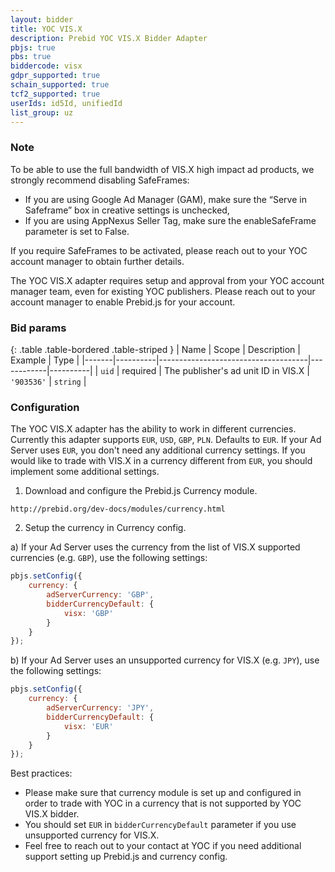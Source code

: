 ```yaml
---
layout: bidder
title: YOC VIS.X
description: Prebid YOC VIS.X Bidder Adapter
pbjs: true
pbs: true
biddercode: visx
gdpr_supported: true
schain_supported: true
tcf2_supported: true
userIds: id5Id, unifiedId
list_group: uz
---
```


### Note
To be able to use the full bandwidth of VIS.X high impact ad products, we strongly recommend disabling SafeFrames:
- If you are using Google Ad Manager (GAM), make sure the “Serve in Safeframe” box in creative settings is unchecked,
- If you are using AppNexus Seller Tag, make sure the enableSafeFrame parameter is set to False.

If you require SafeFrames to be activated, please reach out to your YOC account manager to obtain further details.

The YOC VIS.X adapter requires setup and approval from your YOC account manager team, even for existing YOC publishers.
Please reach out to your account manager to enable Prebid.js for your account.

### Bid params

{: .table .table-bordered .table-striped }
| Name  | Scope    | Description                         | Example    | Type     |
|-------|----------|-------------------------------------|------------|----------|
| `uid` | required | The publisher's ad unit ID in VIS.X | `'903536'` | `string` |

### Configuration

The YOC VIS.X adapter has the ability to work in different currencies. Currently this adapter supports `EUR`, `USD`,
`GBP`, `PLN`. Defaults to `EUR`. If your Ad Server uses `EUR`, you don't need any additional currency settings.
If you would like to trade with VIS.X in a currency different from `EUR`, you should implement some additional settings.

1. Download and configure the Prebid.js Currency module.

`http://prebid.org/dev-docs/modules/currency.html`

2. Setup the currency in Currency config.

a) If your Ad Server uses the currency from the list of VIS.X supported currencies (e.g. `GBP`), use the following settings:

```javascript
pbjs.setConfig({
    currency: {
        adServerCurrency: 'GBP',
        bidderCurrencyDefault: {
            visx: 'GBP'
        }
    }
});
```

b) If your Ad Server uses an unsupported currency for VIS.X (e.g. `JPY`), use the following settings:

```javascript
pbjs.setConfig({
    currency: {
        adServerCurrency: 'JPY',
        bidderCurrencyDefault: {
            visx: 'EUR'
        }
    }
});
```

Best practices:
- Please make sure that currency module is set up and configured in order to trade with YOC in a currency that is not supported by YOC VIS.X bidder.
- You should set `EUR` in `bidderCurrencyDefault` parameter if you use unsupported currency for VIS.X.
- Feel free to reach out to your contact at YOC if you need additional support setting up Prebid.js and currency config.
